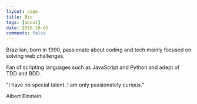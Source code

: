 ```yaml
---
layout: page
title: Bio
tags: [about]
date: 2016-10-05
comments: false
---
```


Brazilian, born in 1990, passionate about coding and tech mainly focused on solving web challenges.

Fan of scripting languages such as JavaScript and Python and adept of TDD and BDD.

"I have no special talent. I am only passionately curious."

Albert Einstein.
